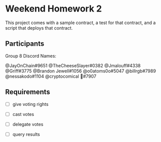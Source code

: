 # Weekend Homework 2

This project comes with a sample contract, a test for that contract, and a script that deploys that contract.

## Participants

Group 8 Discord Names:

 @JayOnChain#9651
 @TheCheeseSlayer#0382
 @Jmalouff#4338
 @Griff#3775
 @Brandon Jewell#1056
 @o0atoms0o#5047
 @billrgb#7989
 @nessakodo#1104
 @cryptocomical 🎴#7907

## Requirements

- [ ]  give voting rights
- [ ]  cast votes
- [ ]  delegate votes
- [ ]  query results

